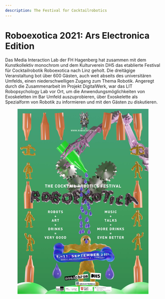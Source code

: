 ```yaml
---
description: The Festival for Cocktailrobotics
---
```


# Roboexotica 2021: Ars Electronica Edition

Das Media Interaction Lab der FH Hagenberg hat zusammen mit dem Kunstkollektiv monochrom und dem Kulturverein DH5 das etablierte Festival für Cocktailrobotik Roboexotica nach Linz geholt. Die dreitägige Veranstaltung bot über 600 Gästen, auch weit abseits des universitären Umfelds, einen niederschwelligen Zugang zum Thema Robotik. Angeregt durch die Zusammenarbeit im Projekt DigitalWerk, war das LIT Robopsychology Lab vor Ort, um die Anwendungsmöglichkeiten von Exoskeletten im Bar Umfeld auszuprobieren, über Exoskelette als Spezialform von Robotik zu informieren und mit den Gästen zu diskutieren.

<figure><img src="../../.gitbook/assets/roboxotica_poster_small.jpg" alt=""><figcaption></figcaption></figure>

